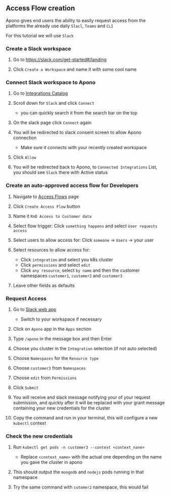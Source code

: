 ## Access Flow creation

Apono gives end users the ability to easily request access from the platforms the already use daily
`Slacl`, `Teams` and `CLI`

For this tutorial we will use `Slack`

### Create a Slack workspace

1. Go to https://slack.com/get-started#/landing

2. Click `Create a Workspace` and name it with some cool name

### Connect Slack workspace to Apono

1. Go to [Integrations Catalog](https://app.apono.io/catalog)

2. Scroll down for `Slack` and click `Connect`

   * you can quickly search it from the search bar on the top

3. On the slack page click `Connect` again

4. You will be redirected to slack consent screen to allow Apono connection

   * Make sure it connects with your recently created workspace

5. Click `Allow`

6. You will be redirected back to Apono, to `Connected Integrations` List, you should see `Slack` there with Active status

### Create an auto-approved access flow for Developers

1. Navigate to [Access Flows](https://app.apono.io/access-flows) page

2. Click `Create Access Flow` button

3. Name it `RnD Access to Customer data`

4. Select flow trigger: Click `something happens` and select `User requests access`

5. Select users to allow access for: Click `someone` -> `Users` -> your user

6. Select resources to allow access for:

   * Click `integration` and select you k8s cluster
   * Click `permissions` and select `edit`
   * Click `any resource`, select `by name` and then the customer namespaces `customer1`, `customer2` and `customer3`

7. Leave other fields as defaults

### Request Access

1. Go to [Slack web app](https://slack.com/)

   * Switch to your workspace if necessary

2. Click on `Apono` app in the `Apps` section

3. Type `/apono` in the message box and then Enter

4. Choose you cluster in the `Integration` selection (if not auto selected)

5. Choose `Namespaces` for the `Resource type`

6. Choose `customer3` from `Namespaces`

7. Choose `edit` from `Permissions`

8. Click `Submit`

9. You will receive and slack message notifying your of your request submission, and quickly after it will be replaced with your grant message containing your new credentials for the cluster 

10. Copy the command and run in your terminal, this will configure a new `kubectl` context

### Check the new credentials

1. Run `kubectl get pods -n customer3 --context <context_nane>`

   * Replace `<context_name>` with the actual one depending on the name you gave the cluster in apono

2. This should output the `mongodb` and `nodejs` pods running in that namespace

3. Try the same command with `cutomer2` namespace, this would fail
